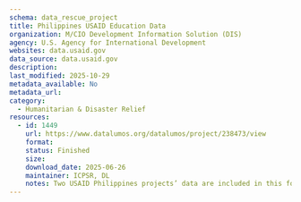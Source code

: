 ```yaml
---
schema: data_rescue_project 
title: Philippines USAID Education Data
organization: M/CIO Development Information Solution (DIS)
agency: U.S. Agency for International Development
websites: data.usaid.gov
data_source: data.usaid.gov
description: 
last_modified: 2025-10-29
metadata_available: No
metadata_url: 
category:
  - Humanitarian & Disaster Relief 
resources:
  - id: 1449
    url: https://www.datalumos.org/datalumos/project/238473/view
    format: 
    status: Finished
    size: 
    download_date: 2025-06-26
    maintainer: ICPSR, DL
    notes: Two USAID Philippines projects’ data are included in this folder, covering the period from 2014 to 2020. The projects are 1) Advancing Basic Education in the Philippines (ABC+), and 2) Basa Pilipinas. Across the projects, the folder contains the following files codebooks (3), consent forms (3), data files (6), instruments (4), and reports (2).
---
```

